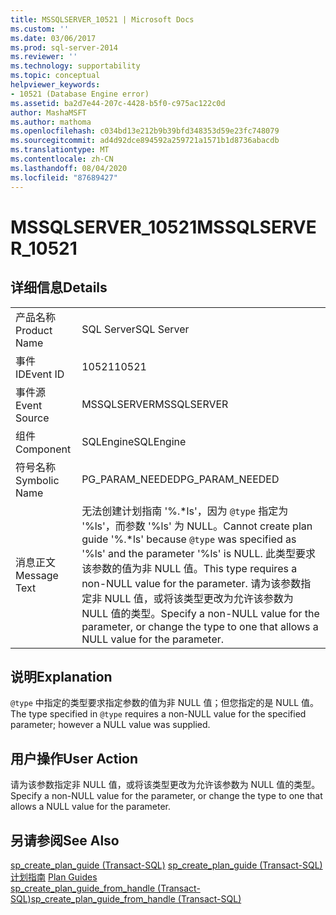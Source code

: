 ```yaml
---
title: MSSQLSERVER_10521 | Microsoft Docs
ms.custom: ''
ms.date: 03/06/2017
ms.prod: sql-server-2014
ms.reviewer: ''
ms.technology: supportability
ms.topic: conceptual
helpviewer_keywords:
- 10521 (Database Engine error)
ms.assetid: ba2d7e44-207c-4428-b5f0-c975ac122c0d
author: MashaMSFT
ms.author: mathoma
ms.openlocfilehash: c034bd13e212b9b39bfd348353d59e23fc748079
ms.sourcegitcommit: ad4d92dce894592a259721a1571b1d8736abacdb
ms.translationtype: MT
ms.contentlocale: zh-CN
ms.lasthandoff: 08/04/2020
ms.locfileid: "87689427"
---
```

# <a name="mssqlserver_10521"></a><span data-ttu-id="2f6f1-102">MSSQLSERVER_10521</span><span class="sxs-lookup"><span data-stu-id="2f6f1-102">MSSQLSERVER_10521</span></span>
    
## <a name="details"></a><span data-ttu-id="2f6f1-103">详细信息</span><span class="sxs-lookup"><span data-stu-id="2f6f1-103">Details</span></span>  
  
|||  
|-|-|  
|<span data-ttu-id="2f6f1-104">产品名称</span><span class="sxs-lookup"><span data-stu-id="2f6f1-104">Product Name</span></span>|<span data-ttu-id="2f6f1-105">SQL Server</span><span class="sxs-lookup"><span data-stu-id="2f6f1-105">SQL Server</span></span>|  
|<span data-ttu-id="2f6f1-106">事件 ID</span><span class="sxs-lookup"><span data-stu-id="2f6f1-106">Event ID</span></span>|<span data-ttu-id="2f6f1-107">10521</span><span class="sxs-lookup"><span data-stu-id="2f6f1-107">10521</span></span>|  
|<span data-ttu-id="2f6f1-108">事件源</span><span class="sxs-lookup"><span data-stu-id="2f6f1-108">Event Source</span></span>|<span data-ttu-id="2f6f1-109">MSSQLSERVER</span><span class="sxs-lookup"><span data-stu-id="2f6f1-109">MSSQLSERVER</span></span>|  
|<span data-ttu-id="2f6f1-110">组件</span><span class="sxs-lookup"><span data-stu-id="2f6f1-110">Component</span></span>|<span data-ttu-id="2f6f1-111">SQLEngine</span><span class="sxs-lookup"><span data-stu-id="2f6f1-111">SQLEngine</span></span>|  
|<span data-ttu-id="2f6f1-112">符号名称</span><span class="sxs-lookup"><span data-stu-id="2f6f1-112">Symbolic Name</span></span>|<span data-ttu-id="2f6f1-113">PG_PARAM_NEEDED</span><span class="sxs-lookup"><span data-stu-id="2f6f1-113">PG_PARAM_NEEDED</span></span>|  
|<span data-ttu-id="2f6f1-114">消息正文</span><span class="sxs-lookup"><span data-stu-id="2f6f1-114">Message Text</span></span>|<span data-ttu-id="2f6f1-115">无法创建计划指南 '%.\*ls'，因为 `@type` 指定为 '%ls'，而参数 '%ls' 为 NULL。</span><span class="sxs-lookup"><span data-stu-id="2f6f1-115">Cannot create plan guide '%.\*ls' because `@type` was specified as '%ls' and the parameter '%ls' is NULL.</span></span> <span data-ttu-id="2f6f1-116">此类型要求该参数的值为非 NULL 值。</span><span class="sxs-lookup"><span data-stu-id="2f6f1-116">This type requires a non-NULL value for the parameter.</span></span> <span data-ttu-id="2f6f1-117">请为该参数指定非 NULL 值，或将该类型更改为允许该参数为 NULL 值的类型。</span><span class="sxs-lookup"><span data-stu-id="2f6f1-117">Specify a non-NULL value for the parameter, or change the type to one that allows a NULL value for the parameter.</span></span>|  
  
## <a name="explanation"></a><span data-ttu-id="2f6f1-118">说明</span><span class="sxs-lookup"><span data-stu-id="2f6f1-118">Explanation</span></span>  
 <span data-ttu-id="2f6f1-119">`@type` 中指定的类型要求指定参数的值为非 NULL 值；但您指定的是 NULL 值。</span><span class="sxs-lookup"><span data-stu-id="2f6f1-119">The type specified in `@type` requires a non-NULL value for the specified parameter; however a NULL value was supplied.</span></span>  
  
## <a name="user-action"></a><span data-ttu-id="2f6f1-120">用户操作</span><span class="sxs-lookup"><span data-stu-id="2f6f1-120">User Action</span></span>  
 <span data-ttu-id="2f6f1-121">请为该参数指定非 NULL 值，或将该类型更改为允许该参数为 NULL 值的类型。</span><span class="sxs-lookup"><span data-stu-id="2f6f1-121">Specify a non-NULL value for the parameter, or change the type to one that allows a NULL value for the parameter.</span></span>  
  
## <a name="see-also"></a><span data-ttu-id="2f6f1-122">另请参阅</span><span class="sxs-lookup"><span data-stu-id="2f6f1-122">See Also</span></span>  
 <span data-ttu-id="2f6f1-123">[sp_create_plan_guide (Transact-SQL)](/sql/relational-databases/system-stored-procedures/sp-create-plan-guide-transact-sql) </span><span class="sxs-lookup"><span data-stu-id="2f6f1-123">[sp_create_plan_guide &#40;Transact-SQL&#41;](/sql/relational-databases/system-stored-procedures/sp-create-plan-guide-transact-sql) </span></span>  
 <span data-ttu-id="2f6f1-124">[计划指南](../performance/plan-guides.md) </span><span class="sxs-lookup"><span data-stu-id="2f6f1-124">[Plan Guides](../performance/plan-guides.md) </span></span>  
 [<span data-ttu-id="2f6f1-125">sp_create_plan_guide_from_handle (Transact-SQL)</span><span class="sxs-lookup"><span data-stu-id="2f6f1-125">sp_create_plan_guide_from_handle &#40;Transact-SQL&#41;</span></span>](/sql/relational-databases/system-stored-procedures/sp-create-plan-guide-from-handle-transact-sql)  
  
  
